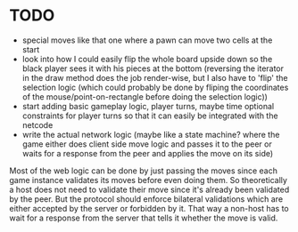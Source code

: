 # TODO

- special moves like that one where a pawn can move two cells at the start
- look into how I could easily flip the whole board upside down so the black player sees it
with his pieces at the bottom (reversing the iterator in the draw method does the job render-wise, but I also have to 'flip' the selection logic (which could probably be done by fliping the coordinates of the mouse/point-on-rectangle before doing the selection logic))
- start adding basic gameplay logic, player turns, maybe time optional constraints for player turns so that it can easily be integrated with the netcode 
- write the actual network logic (maybe like a state machine? where the game either does client side move logic and passes it to the peer or waits for a response from the peer and applies the move on its side)

Most of the web logic can be done by just passing the moves since each game instance validates its moves before even doing them. So theoretically a host does not need to validate their move since it's already been validated by the peer. But the protocol should enforce bilateral validations which are either accepted by the server or forbidden by it. That way a non-host has to wait for a response from the server that tells it whether the move is valid.
